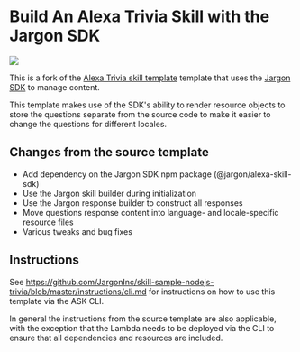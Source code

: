 #  Build An Alexa Trivia Skill with the Jargon SDK
<img src="https://m.media-amazon.com/images/G/01/mobile-apps/dex/alexa/alexa-skills-kit/tutorials/fact/header._TTH_.png" />

This is a fork of the [Alexa Trivia skill template](https://github.com/alexa/skill-sample-nodejs-trivia#readme) template that uses the [Jargon SDK](https://github.com/JargonInc/jargon-sdk-nodejs/tree/master/packages/alexa-skill-sdk#readme) to manage content.

This template makes use of the SDK's ability to render resource objects to store the questions separate from the
source code to make it easier to change the questions for different locales.

## Changes from the source template
* Add dependency on the Jargon SDK npm package (@jargon/alexa-skill-sdk)
* Use the Jargon skill builder during initialization
* Use the Jargon response builder to construct all responses
* Move questions response content into language- and locale-specific resource files
* Various tweaks and bug fixes

## Instructions

See https://github.com/JargonInc/skill-sample-nodejs-trivia/blob/master/instructions/cli.md for instructions on how to use this template via the ASK CLI.

In general the instructions from the source template are also applicable, with the exception that the Lambda needs to be deployed via the CLI to ensure that all dependencies and resources are included.

